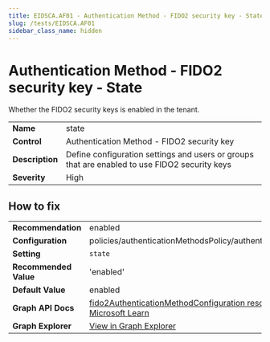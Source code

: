 ```yaml
---
title: EIDSCA.AF01 - Authentication Method - FIDO2 security key - State
slug: /tests/EIDSCA.AF01
sidebar_class_name: hidden
---
```


# Authentication Method - FIDO2 security key - State

Whether the FIDO2 security keys is enabled in the tenant.

| | |
|-|-|
| **Name** | state |
| **Control** | Authentication Method - FIDO2 security key |
| **Description** | Define configuration settings and users or groups that are enabled to use FIDO2 security keys |
| **Severity** | High |

## How to fix
| | |
|-|-|
| **Recommendation** | enabled |
| **Configuration** | policies/authenticationMethodsPolicy/authenticationMethodConfigurations('Fido2') |
| **Setting** | `state` |
| **Recommended Value** | 'enabled' |
| **Default Value** | enabled |
| **Graph API Docs** | [fido2AuthenticationMethodConfiguration resource type - Microsoft Graph v1.0 - Microsoft Learn](https://learn.microsoft.com/en-us/graph/api/resources/fido2authenticationmethodconfiguration) |
| **Graph Explorer** | [View in Graph Explorer](https://developer.microsoft.com/en-us/graph/graph-explorer?request=policies/authenticationMethodsPolicy/authenticationMethodConfigurations('Fido2')&method=GET&version=beta&GraphUrl=https://graph.microsoft.com) |



